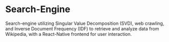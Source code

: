 # Search-Engine
Search-engine utilizing Singular Value Decomposition (SVD), web crawling, and Inverse Document Frequency (IDF) to retrieve and analyze data from Wikipedia, with a React-Native frontend for user interaction.
